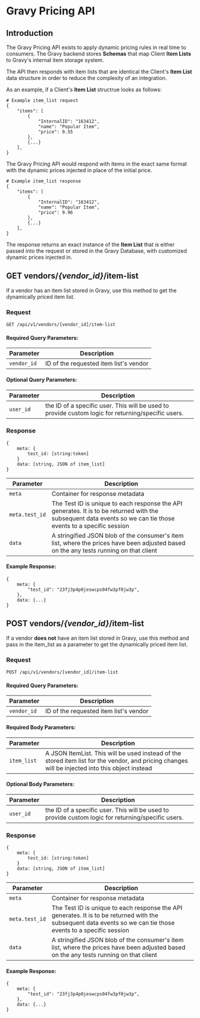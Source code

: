 # Gravy Pricing API

## Introduction

The Gravy Pricing API exists to apply dynamic pricing rules in real time to consumers.
The Gravy backend stores **Schemas** that map Client **Item Lists** to Gravy's internal item
storage system.

The API then responds with item lists that are identical the Client's **Item List** data structure 
in order to reduce the complexity of an integration.

As an example, if a Client's **Item List** structrue looks as follows:
    
    # Example item_list request
    {
        "items": [
            {
                "InternalID": "163412",
                "name": "Popular Item",
                "price": 9.55 
            },
            {...}
        ], 
    } 

The Gravy Pricing API would respond with items in the exact same format
with the dynamic prices injected in place of the initial price.

    # Example item_list response
    {
        "items": [
            {
                "InternalID": "163412",
                "name": "Popular Item",
                "price": 9.96 
            },
            {...}
        ], 
    }

The response returns an exact instance of the **Item List** that is either 
passed into the request or stored in the Gravy Database, with customized dynamic prices
injected in.


## GET vendors/_{vendor_id}_/item-list

If a vendor has an item list stored in Gravy, use this method to get 
the dynamically priced item list.

### Request

    GET /api/v1/vendors/[vendor_id]/item-list
    
#### Required Query Parameters:

| Parameter | Description |
| --- | --- |
| `vendor_id` | ID of the requested item list's vendor |

#### Optional Query Parameters:

| Parameter | Description |
| --- | --- |
| `user_id` | the ID of a specific user. This will be used to provide custom logic for returning/specific users. |

### Response

    {
	    meta: { 
	        test_id: [string:token]
        }
	    data: [string, JSON of item_list]
    }

| Parameter | Description |
| --- | --- |
| `meta` | Container for response metadata |
| `meta.test_id` | The Test ID is unique to each response the API generates. It is to be returned with the subsequent data events so we can tie those events to a specific session |
| `data` | A stringified JSON blob of the consumer's item list, where the prices have been adjusted based on the any tests running on that client |

#### Example Response:
    
    {
	    meta: {
		    "test_id": "23fj3p4p0jeswcps04fw3pf0jw3p",
	    },
	    data: {...}
    }
    
## POST vendors/_{vendor_id}_/item-list

If a vendor **does not** have an item list stored in Gravy, use this method and
pass in the item_list as a parameter to get the dynamically priced item list.

### Request

    POST /api/v1/vendors/[vendor_id]/item-list
    
#### Required Query Parameters:

| Parameter | Description |
| --- | --- |
| `vendor_id` | ID of the requested item list's vendor |

#### Required Body Parameters:

| Parameter | Description |
| --- |--- |
| `item_list` | A JSON ItemList. This will be used instead of the stored item list for the vendor, and pricing changes will be injected into this object instead |

#### Optional Body Parameters:

| Parameter | Description |
| --- | --- |
| `user_id` | the ID of a specific user. This will be used to provide custom logic for returning/specific users. |

### Response

    {
	    meta: { 
	        test_id: [string:token]
        }
	    data: [string, JSON of item_list]
    }

| Parameter | Description |
| --- | --- |
| `meta` | Container for response metadata |
| `meta.test_id` | The Test ID is unique to each response the API generates. It is to be returned with the subsequent data events so we can tie those events to a specific session |
| `data` | A stringified JSON blob of the consumer's item list, where the prices have been adjusted based on the any tests running on that client |

#### Example Response:
    
    {
	    meta: {
		    "test_id": "23fj3p4p0jeswcps04fw3pf0jw3p",
	    },
	    data: {...}
    }
